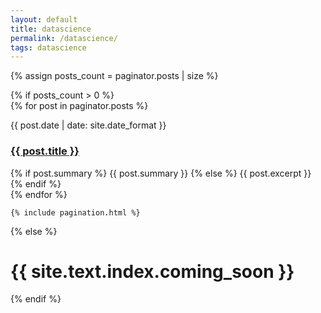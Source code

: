 ```yaml
---
layout: default
title: datascience
permalink: /datascience/
tags: datascience
---
```


{% assign posts_count = paginator.posts | size %}

<div class="home">
  {% if posts_count > 0 %}
    <div class="posts">
      {% for post in paginator.posts %}
        <div class="post py3">
          <p class="post-meta">{{ post.date | date: site.date_format }}</p>
          <a href="{{ post.url | relative_url }}" class="post-link"><h3 class="h1 post-title">{{ post.title }}</h3></a>
          <span class="post-summary">
            {% if post.summary %}
              {{ post.summary }}
            {% else %}
              {{ post.excerpt }}
            {% endif %}
          </span>
        </div>
      {% endfor %}
    </div>

    {% include pagination.html %}
  {% else %}
    <h1 class='center'>{{ site.text.index.coming_soon }}</h1>
  {% endif %}
</div>
